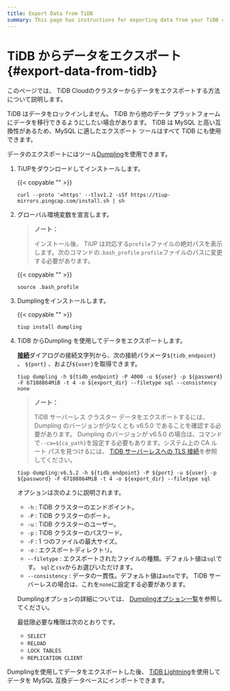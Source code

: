 ```yaml
---
title: Export Data from TiDB
summary: This page has instructions for exporting data from your TiDB cluster in TiDB Cloud.
---
```


# TiDB からデータをエクスポート {#export-data-from-tidb}

このページでは、 TiDB Cloudのクラスターからデータをエクスポートする方法について説明します。

TiDB はデータをロックインしません。 TiDB から他のデータ プラットフォームにデータを移行できるようにしたい場合があります。 TiDB は MySQL と高い互換性があるため、MySQL に適したエクスポート ツールはすべて TiDB にも使用できます。

データのエクスポートにはツール[<a href="/dumpling-overview.md">Dumpling</a>](/dumpling-overview.md)を使用できます。

1.  TiUPをダウンロードしてインストールします。

    {{< copyable "" >}}

    ```shell
    curl --proto '=https' --tlsv1.2 -sSf https://tiup-mirrors.pingcap.com/install.sh | sh
    ```

2.  グローバル環境変数を宣言します。

    > **ノート：**
    >
    > インストール後、 TiUP は対応する`profile`ファイルの絶対パスを表示します。次のコマンドの`.bash_profile` `profile`ファイルのパスに変更する必要があります。

    {{< copyable "" >}}

    ```shell
    source .bash_profile
    ```

3.  Dumplingをインストールします。

    {{< copyable "" >}}

    ```shell
    tiup install dumpling
    ```

4.  TiDB からDumpling を使用してデータをエクスポートします。

    [<a href="/tidb-cloud/connect-via-standard-connection.md">**接続**</a>](/tidb-cloud/connect-via-standard-connection.md)ダイアログの接続文字列から、次の接続パラメータ`${tidb_endpoint}` 、 `${port}` 、および`${user}`を取得できます。

    <SimpleTab>

    <div label="TiDB Serverless">

    ```shell
    tiup dumpling -h ${tidb_endpoint} -P 4000 -u ${user} -p ${password} -F 67108864MiB -t 4 -o ${export_dir} --filetype sql --consistency none
    ```

    > **ノート：**
    >
    > TiDB サーバーレス クラスター データをエクスポートするには、 Dumpling のバージョンが少なくとも v6.5.0 であることを確認する必要があります。 Dumpling のバージョンが v6.5.0 の場合は、コマンドで`--ca=${ca_path}`を設定する必要もあります。システム上の CA ルート パスを見つけるには、 [<a href="/tidb-cloud/secure-connections-to-serverless-tier-clusters.md#root-certificate-default-path">TiDB サーバーレスへの TLS 接続</a>](/tidb-cloud/secure-connections-to-serverless-tier-clusters.md#root-certificate-default-path)を参照してください。

    </div>
     <div label="TiDB Dedicated">

    ```shell
    tiup dumpling:v6.5.2 -h ${tidb_endpoint} -P ${port} -u ${user} -p ${password} -F 67108864MiB -t 4 -o ${export_dir} --filetype sql
    ```

    </div>
     </SimpleTab>

    オプションは次のように説明されます。

    -   `-h` : TiDB クラスターのエンドポイント。
    -   `-P` : TiDB クラスターのポート。
    -   `-u` : TiDB クラスターのユーザー。
    -   `-p` : TiDB クラスターのパスワード。
    -   `-F` : 1 つのファイルの最大サイズ。
    -   `-o` : エクスポートディレクトリ。
    -   `--filetype` : エクスポートされたファイルの種類。デフォルト値は`sql`です。 `sql`と`csv`からお選びいただけます。
    -   `--consistency` : データの一貫性。デフォルト値は`auto`です。 TiDB サーバーレスの場合は、これを`none`に設定する必要があります。

    Dumplingオプションの詳細については、 [<a href="/dumpling-overview.md#option-list-of-dumpling">Dumplingオプション一覧</a>](/dumpling-overview.md#option-list-of-dumpling)を参照してください。

    最低限必要な権限は次のとおりです。

    -   `SELECT`
    -   `RELOAD`
    -   `LOCK TABLES`
    -   `REPLICATION CLIENT`

Dumplingを使用してデータをエクスポートした後、 [<a href="https://docs.pingcap.com/tidb/stable/tidb-lightning-overview">TiDB Lightning</a>](https://docs.pingcap.com/tidb/stable/tidb-lightning-overview)を使用してデータを MySQL 互換データベースにインポートできます。
